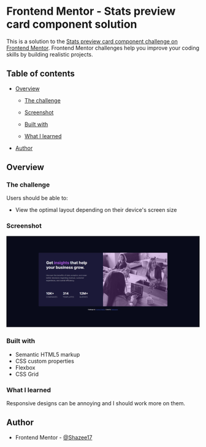 # Frontend Mentor - Stats preview card component solution

This is a solution to the [Stats preview card component challenge on Frontend Mentor](https://www.frontendmentor.io/challenges/stats-preview-card-component-8JqbgoU62). Frontend Mentor challenges help you improve your coding skills by building realistic projects. 

## Table of contents

- [Overview](#overview)
  - [The challenge](#the-challenge)
  - [Screenshot](#screenshot)
  
  - [Built with](#built-with)
  - [What I learned](#what-i-learned)

- [Author](#author)


## Overview

### The challenge

Users should be able to:

- View the optimal layout depending on their device's screen size

### Screenshot

![](./screenshot.png)

### Built with

- Semantic HTML5 markup
- CSS custom properties
- Flexbox
- CSS Grid

### What I learned
Responsive designs can be annoying and I should work more on them.

## Author
- Frontend Mentor - [@Shazee17](https://www.frontendmentor.io/profile/Shazee17)
